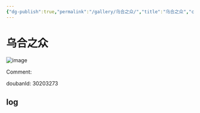 ```yaml
---
{"dg-publish":true,"permalink":"/gallery/乌合之众/","title":"乌合之众","created":"2025-05-31T15:48:34.018+08:00"}
---
```



# 乌合之众

![image](https://hiraeth-picbed.oss-cn-beijing.aliyuncs.com/20250531154833.webp)

Comment: 



doubanId: 30203273

## log

